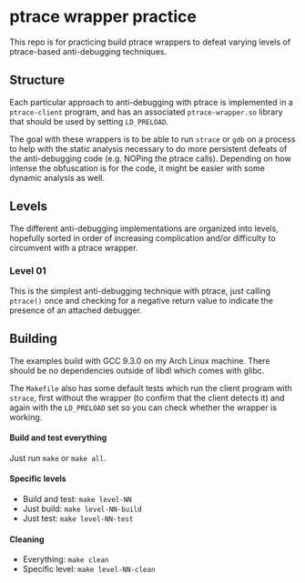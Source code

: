 # ptrace wrapper practice
This repo is for practicing build ptrace wrappers to defeat varying levels of
ptrace-based anti-debugging techniques.

## Structure
Each particular approach to anti-debugging with ptrace is implemented in a
`ptrace-client` program, and has an associated `ptrace-wrapper.so` library that
should be used by setting `LD_PRELOAD`.

The goal with these wrappers is to be able to run `strace` or `gdb` on a process to
help with the static analysis necessary to do more persistent defeats of the
anti-debugging code (e.g. NOPing the ptrace calls). Depending on how intense the
obfuscation is for the code, it might be easier with some dynamic analysis as well.


## Levels
The different anti-debugging implementations are organized into levels,
hopefully sorted in order of increasing complication and/or difficulty to
circumvent with a ptrace wrapper.

### Level 01
This is the simplest anti-debugging technique with ptrace, just calling
`ptrace()` once and checking for a negative return value to indicate the
presence of an attached debugger.


## Building
The examples build with GCC 9.3.0 on my Arch Linux machine. There should be no
dependencies outside of libdl which comes with glibc.

The `Makefile` also has some default tests which run the client program with
`strace`, first without the wrapper (to confirm that the client detects it) and
again with the `LD_PRELOAD` set so you can check whether the wrapper is working.

#### Build and test everything
Just run `make` or `make all`.

#### Specific levels
* Build and test: `make level-NN`
* Just build: `make level-NN-build`
* Just test: `make level-NN-test`

#### Cleaning
* Everything: `make clean`
* Specific level: `make level-NN-clean`
